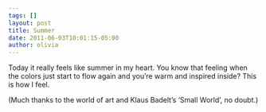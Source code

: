 ```yaml
---
tags: []
layout: post
title: Summer
date: 2011-06-03T10:01:15-05:00
author: olivia
---
```


Today it really feels like summer in my heart. You know that feeling when the colors just start to flow again and you’re warm and inspired inside? This is how I feel.

(Much thanks to the world of art and Klaus Badelt’s ‘Small World’, no doubt.)
